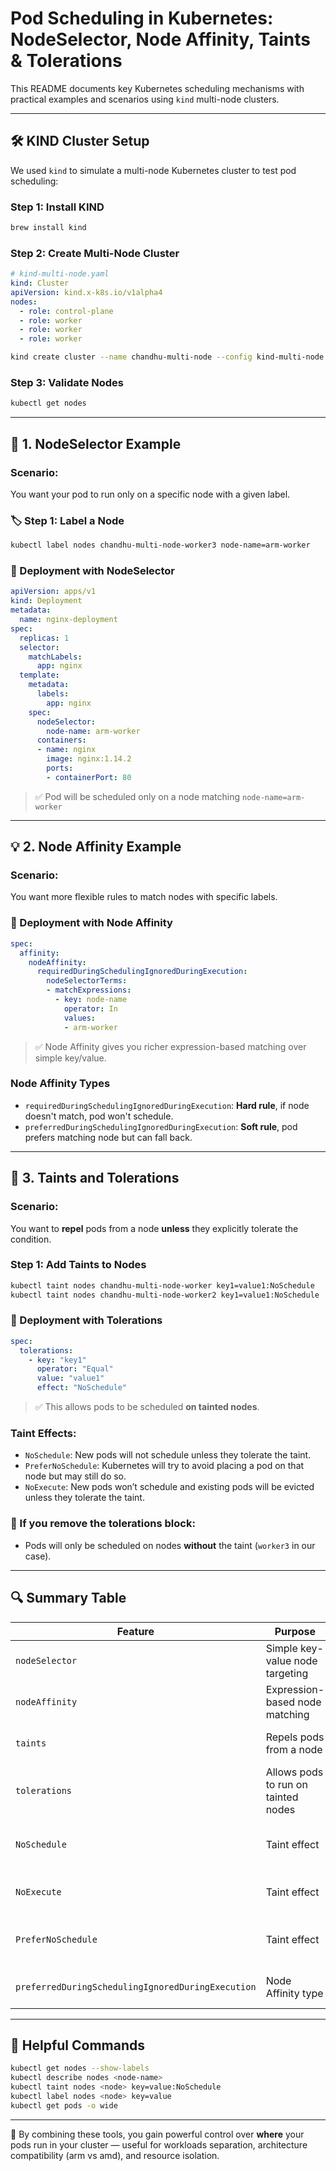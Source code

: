# Pod Scheduling in Kubernetes: NodeSelector, Node Affinity, Taints & Tolerations

This README documents key Kubernetes scheduling mechanisms with practical examples and scenarios using `kind` multi-node clusters.

---

## 🛠️ KIND Cluster Setup

We used `kind` to simulate a multi-node Kubernetes cluster to test pod scheduling:

### Step 1: Install KIND
```bash
brew install kind
```

### Step 2: Create Multi-Node Cluster
```yaml
# kind-multi-node.yaml
kind: Cluster
apiVersion: kind.x-k8s.io/v1alpha4
nodes:
  - role: control-plane
  - role: worker
  - role: worker
  - role: worker
```
```bash
kind create cluster --name chandhu-multi-node --config kind-multi-node.yaml
```

### Step 3: Validate Nodes
```bash
kubectl get nodes
```

---

## 🚦 1. NodeSelector Example

### Scenario:
You want your pod to run only on a specific node with a given label.

### 🏷️ Step 1: Label a Node
```bash
kubectl label nodes chandhu-multi-node-worker3 node-name=arm-worker
```

### 📝 Deployment with NodeSelector
```yaml
apiVersion: apps/v1
kind: Deployment
metadata:
  name: nginx-deployment
spec:
  replicas: 1
  selector:
    matchLabels:
      app: nginx
  template:
    metadata:
      labels:
        app: nginx
    spec:
      nodeSelector:
        node-name: arm-worker
      containers:
      - name: nginx
        image: nginx:1.14.2
        ports:
        - containerPort: 80
```
> ✅ Pod will be scheduled only on a node matching `node-name=arm-worker`

---

## 💡 2. Node Affinity Example

### Scenario:
You want more flexible rules to match nodes with specific labels.

### 📝 Deployment with Node Affinity
```yaml
spec:
  affinity:
    nodeAffinity:
      requiredDuringSchedulingIgnoredDuringExecution:
        nodeSelectorTerms:
        - matchExpressions:
          - key: node-name
            operator: In
            values:
            - arm-worker
```
> ✅ Node Affinity gives you richer expression-based matching over simple key/value.

### Node Affinity Types
- `requiredDuringSchedulingIgnoredDuringExecution`: **Hard rule**, if node doesn't match, pod won't schedule.
- `preferredDuringSchedulingIgnoredDuringExecution`: **Soft rule**, pod prefers matching node but can fall back.

---

## 🚫 3. Taints and Tolerations

### Scenario:
You want to **repel** pods from a node **unless** they explicitly tolerate the condition.

### Step 1: Add Taints to Nodes
```bash
kubectl taint nodes chandhu-multi-node-worker key1=value1:NoSchedule
kubectl taint nodes chandhu-multi-node-worker2 key1=value1:NoSchedule
```

### 📝 Deployment with Tolerations
```yaml
spec:
  tolerations:
    - key: "key1"
      operator: "Equal"
      value: "value1"
      effect: "NoSchedule"
```
> ✅ This allows pods to be scheduled **on tainted nodes**.

### Taint Effects:
- `NoSchedule`: New pods will not schedule unless they tolerate the taint.
- `PreferNoSchedule`: Kubernetes will try to avoid placing a pod on that node but may still do so.
- `NoExecute`: New pods won’t schedule and existing pods will be evicted unless they tolerate the taint.

### 🛑 If you remove the tolerations block:
- Pods will only be scheduled on nodes **without** the taint (`worker3` in our case).

---

## 🔍 Summary Table
| Feature              | Purpose                              | Behavior                              |
|---------------------|--------------------------------------|---------------------------------------|
| `nodeSelector`      | Simple key-value node targeting      | Hard requirement                      |
| `nodeAffinity`      | Expression-based node matching       | Flexible (preferred or required)      |
| `taints`            | Repels pods from a node              | Requires matching toleration          |
| `tolerations`       | Allows pods to run on tainted nodes  | Opt-in to taints                      |
| `NoSchedule`        | Taint effect                         | Block scheduling unless tolerated     |
| `NoExecute`         | Taint effect                         | Block and evict unless tolerated      |
| `PreferNoSchedule`  | Taint effect                         | Avoid node, but not enforced strictly |
| `preferredDuringSchedulingIgnoredDuringExecution` | Node Affinity type | Soft preference for node             |

---

## 🔧 Helpful Commands
```bash
kubectl get nodes --show-labels
kubectl describe nodes <node-name>
kubectl taint nodes <node> key=value:NoSchedule
kubectl label nodes <node> key=value
kubectl get pods -o wide
```

---

🧠 By combining these tools, you gain powerful control over **where** your pods run in your cluster — useful for workloads separation, architecture compatibility (arm vs amd), and resource isolation.
